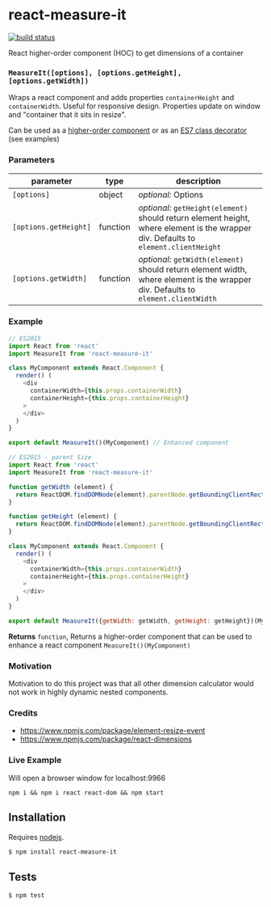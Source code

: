 # react-measure-it

[![build status](https://secure.travis-ci.org/plusacht/react-measure-it.png)](http://travis-ci.org/plusacht/react-measure-it)

React higher-order component (HOC) to get dimensions of a container


### `MeasureIt([options], [options.getHeight], [options.getWidth])`

Wraps a react component and adds properties `containerHeight` and
`containerWidth`. Useful for responsive design. Properties update on
window and "container that it sits in resize".

Can be used as a
[higher-order component](http://babeljs.io/blog/2015/06/07/react-on-es6-plus/#property-initializers)
or as an [ES7 class decorator](https://github.com/wycats/javascript-decorators)
(see examples)

### Parameters

| parameter             | type     | description                                                                                                                         |
| --------------------- | -------- | ----------------------------------------------------------------------------------------------------------------------------------- |
| `[options]`           | object   | _optional:_ Options                                                                                                                 |
| `[options.getHeight]` | function | _optional:_ `getHeight(element)` should return element height, where element is the wrapper div. Defaults to `element.clientHeight` |
| `[options.getWidth]`  | function | _optional:_ `getWidth(element)` should return element width, where element is the wrapper div. Defaults to `element.clientWidth`    |


### Example

```js
// ES2015
import React from 'react'
import MeasureIt from 'react-measure-it'

class MyComponent extends React.Component {
  render() (
    <div
      containerWidth={this.props.containerWidth}
      containerHeight={this.props.containerHeight}
    >
    </div>
  )
}

export default MeasureIt()(MyComponent) // Enhanced component
```


```js
// ES2015 - parent Size
import React from 'react'
import MeasureIt from 'react-measure-it'

function getWidth (element) {
  return ReactDOM.findDOMNode(element).parentNode.getBoundingClientRect().width
}

function getHeight (element) {
  return ReactDOM.findDOMNode(element).parentNode.getBoundingClientRect().height
}

class MyComponent extends React.Component {
  render() (
    <div
      containerWidth={this.props.containerWidth}
      containerHeight={this.props.containerHeight}
    >
    </div>
  )
}

export default MeasureIt({getWidth: getWidth, getHeight: getHeight})(MyComponent) // Enhanced component
```


**Returns** `function`, Returns a higher-order component that can be used to enhance a react component `MeasureIt()(MyComponent)`

### Motivation
Motivation to do this project was that all other dimension calculator would
not work in highly dynamic nested components.

### Credits
* https://www.npmjs.com/package/element-resize-event
* https://www.npmjs.com/package/react-dimensions


### Live Example

Will open a browser window for localhost:9966

`npm i && npm i react react-dom && npm start`

## Installation

Requires [nodejs](http://nodejs.org/).

```sh
$ npm install react-measure-it
```

## Tests

```sh
$ npm test
```



